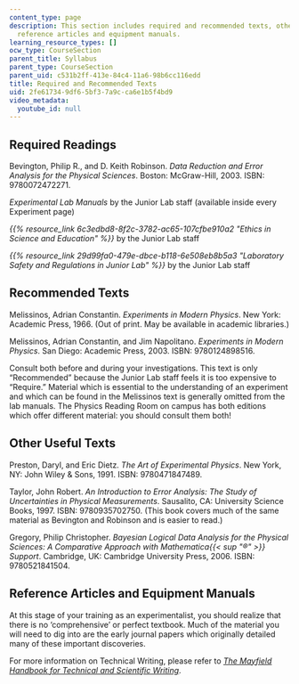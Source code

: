 ```yaml
---
content_type: page
description: This section includes required and recommended texts, other useful texts,
  reference articles and equipment manuals.
learning_resource_types: []
ocw_type: CourseSection
parent_title: Syllabus
parent_type: CourseSection
parent_uid: c531b2ff-413e-84c4-11a6-98b6cc116edd
title: Required and Recommended Texts
uid: 2fe61734-9df6-5bf3-7a9c-ca6e1b5f4bd9
video_metadata:
  youtube_id: null
---
```


Required Readings
-----------------

Bevington, Philip R., and D. Keith Robinson. _Data Reduction and Error Analysis for the Physical Sciences_. Boston: McGraw-Hill, 2003. ISBN: 9780072472271.

_Experimental Lab Manuals_ by the Junior Lab staff (available inside every Experiment page)

_{{% resource_link 6c3edbd8-8f2c-3782-ac65-107cfbe910a2 "Ethics in Science and Education" %}}_ by the Junior Lab staff 

_{{% resource_link 29d99fa0-479e-dbce-b118-6e508eb8b5a3 "Laboratory Safety and Regulations in Junior Lab" %}}_ by the Junior Lab staff 

Recommended Texts
-----------------

Melissinos, Adrian Constantin. _Experiments in Modern Physics_. New York: Academic Press, 1966. (Out of print. May be available in academic libraries.)

Melissinos, Adrian Constantin, and Jim Napolitano. _Experiments in Modern Physics_. San Diego: Academic Press, 2003. ISBN: 9780124898516.

Consult both before and during your investigations. This text is only “Recommended” because the Junior Lab staff feels it is too expensive to “Require.” Material which is essential to the understanding of an experiment and which can be found in the Melissinos text is generally omitted from the lab manuals. The Physics Reading Room on campus has both editions which offer different material: you should consult them both!

Other Useful Texts
------------------

Preston, Daryl, and Eric Dietz. _The Art of Experimental Physics_. New York, NY: John Wiley & Sons, 1991. ISBN: 9780471847489.

Taylor, John Robert. _An Introduction to Error Analysis: The Study of Uncertainties in Physical Measurements_. Sausalito, CA: University Science Books, 1997. ISBN: 9780935702750. (This book covers much of the same material as Bevington and Robinson and is easier to read.)

Gregory, Philip Christopher. _Bayesian Logical Data Analysis for the Physical Sciences: A Comparative Approach with Mathematica{{< sup "®" >}} Support_. Cambridge, UK: Cambridge University Press, 2006. ISBN: 9780521841504.

Reference Articles and Equipment Manuals
----------------------------------------

At this stage of your training as an experimentalist, you should realize that there is no ‘comprehensive’ or perfect textbook. Much of the material you will need to dig into are the early journal papers which originally detailed many of these important discoveries.

For more information on Technical Writing, please refer to [_The Mayfield Handbook for Technical and Scientific Writing_](http://www.mhhe.com/mayfieldpub/tsw/home.htm).